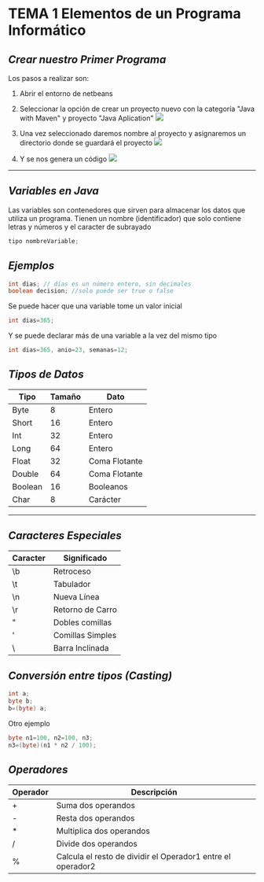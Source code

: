 # TEMA 1 Elementos de un Programa Informático
## ***Crear nuestro Primer Programa***
Los pasos a realizar son: 
1. Abrir el entorno de netbeans
2. Seleccionar la opción de crear un proyecto nuevo con la categoría "Java with Maven" y proyecto "Java Aplication"
![](/Imagenes/JavaAplicattion.png)

3. Una vez seleccionado daremos nombre al proyecto y asignaremos un directorio donde se guardará el proyecto
![](/Imagenes/CreacionProyecto.png)

4. Y se nos genera un código
![](/Imagenes/Finalizarproyecto.png)
---
## ***Variables en Java***
Las variables son contenedores que sirven para almacenar los datos que utiliza un programa. Tienen un nombre (identificador) que solo contiene letras y números y el caracter de subrayado

```java
tipo nombreVariable;
```

## ***Ejemplos***

```java
int dias; // días es un número entero, sin decimales
boolean decision; //solo puede ser true o false
```
Se puede hacer que una variable tome un valor inicial
```java
int dias=365;
```
Y se puede declarar más de una variable a la vez del mismo tipo 
```java
int dias=365, anio=23, semanas=12;
```
## ***Tipos de Datos***
|  Tipo   | Tamaño |     Dato      |
| ------  | ------ | ------------- |
| Byte    |    8   |    Entero     |
| Short   |   16   |    Entero     |
| Int     |   32   |    Entero     |
| Long    |   64   |    Entero     |
| Float   |   32   | Coma Flotante |
| Double  |   64   | Coma Flotante |
| Boolean |   16   | Booleanos     |
| Char    |   8    | Carácter      |
---
## ***Caracteres Especiales***
| Caracter |    Significado   |
| -------- | ---------------  |
|   \b     |    Retroceso     |
|   \t     |    Tabulador     |
|   \n     |    Nueva Línea   |
|   \r     | Retorno de Carro |
|    "     | Dobles comillas  |
|    '     | Comillas Simples |
|    \     | Barra Inclinada  |

## ***Conversión entre tipos (Casting)***
```java
int a;
byte b;
b=(byte) a;
```
Otro ejemplo
```java
byte n1=100, n2=100, n3;
n3=(byte)(n1 * n2 / 100);
```

## ***Operadores***
| Operador | Descripción |
| -------- | ----------- |
|   +      | Suma dos operandos |
|   -      | Resta dos operandos |
|   *      | Multiplica dos operandos |
|   /      | Divide dos operandos |
|   %      | Calcula el resto de dividir el Operador1 entre el operador2 |




